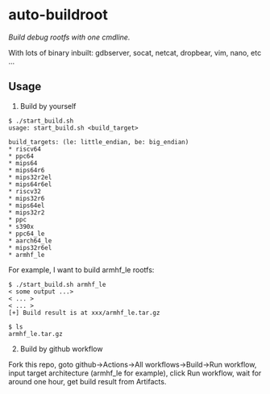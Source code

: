# auto-buildroot

*Build debug rootfs with one cmdline.*

With lots of binary inbuilt: gdbserver, socat, netcat, dropbear, vim, nano, etc ...

## Usage

1. Build by yourself

```
$ ./start_build.sh
usage: start_build.sh <build_target>

build_targets: (le: little_endian, be: big_endian)
* riscv64
* ppc64
* mips64
* mips64r6
* mips32r2el
* mips64r6el
* riscv32
* mips32r6
* mips64el
* mips32r2
* ppc
* s390x
* ppc64_le
* aarch64_le
* mips32r6el
* armhf_le
```

For example, I want to build armhf_le rootfs:
```
$ ./start_build.sh armhf_le
< some output ...>
< ... >
< ... >
[+] Build result is at xxx/armhf_le.tar.gz

$ ls
armhf_le.tar.gz
```

2. Build by github workflow

Fork this repo, 
goto github->Actions->All workflows->Build->Run workflow,
input target architecture (armhf_le for example),
click Run workflow,
wait for around one hour,
get build result from Artifacts.
